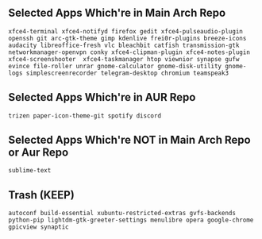 ## Selected Apps Which're in Main Arch Repo
	
```
xfce4-terminal xfce4-notifyd firefox gedit xfce4-pulseaudio-plugin openssh git arc-gtk-theme gimp kdenlive frei0r-plugins breeze-icons audacity libreoffice-fresh vlc bleachbit catfish transmission-gtk networkmanager-openvpn conky xfce4-clipman-plugin xfce4-notes-plugin xfce4-screenshooter  xfce4-taskmanager htop viewnior synapse gufw evince file-roller unrar gnome-calculator gnome-disk-utility gnome-logs simplescreenrecorder telegram-desktop chromium teamspeak3
```

## Selected Apps Which're in AUR Repo
	
```
trizen paper-icon-theme-git spotify discord
```

## Selected Apps Which're NOT in Main Arch Repo or Aur Repo

```
sublime-text
```

## Trash (KEEP)

```
autoconf build-essential xubuntu-restricted-extras gvfs-backends python-pip lightdm-gtk-greeter-settings menulibre opera google-chrome gpicview synaptic
```

